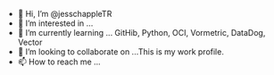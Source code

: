 - 👋 Hi, I’m @jesschappleTR
- 👀 I’m interested in ...
- 🌱 I’m currently learning ... GitHib, Python, OCI, Vormetric, DataDog, Vector
- 💞️ I’m looking to collaborate on ...This is my work profile.
- 📫 How to reach me ...

<!---
jesschappleTR/jesschappleTR is a ✨ special ✨ repository because its `README.md` (this file) appears on your GitHub profile.
You can click the Preview link to take a look at your changes.
--->
